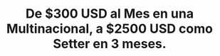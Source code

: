 ---
title: De $300 USD al Mes en una Multinacional, a $2500 USD como Setter en 3 meses. 
imageUrl: 'casos-exito-joaquin.jpg'
text: Joaco se encontraba trabajando todo el día para una empresa en el área de atención al Cliente. Ganaba $300 USD por Mes, y no podía proveer a su familia. Hasta que encontró una habilidad que venía resonando mucho y tenía potenciar de generar muchos ingresos, Appointment Setting. Después de 3 meses, Joaco logra generar $2500 USD al Mes como Setter, pudo renunciar a su trabajo, y ayudar a su familia.
---